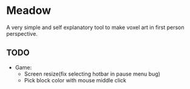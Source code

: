 # Meadow
A very simple and self explanatory tool to make voxel art in first person perspective.

## TODO
- Game:
  - Screen resize(fix selecting hotbar in pause menu bug)
  - Pick block color with mouse middle click